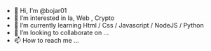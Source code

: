 - 👋 Hi, I’m @bojar01
- 👀 I’m interested in Ia, Web , Crypto 
- 🌱 I’m currently learning Html / Css / Javascript / NodeJS / Python
- 💞️ I’m looking to collaborate on ...
- 📫 How to reach me ...

<!---
bojar01/bojar01 is a ✨ special ✨ repository because its `README.md` (this file) appears on your GitHub profile.
You can click the Preview link to take a look at your changes.
--->
